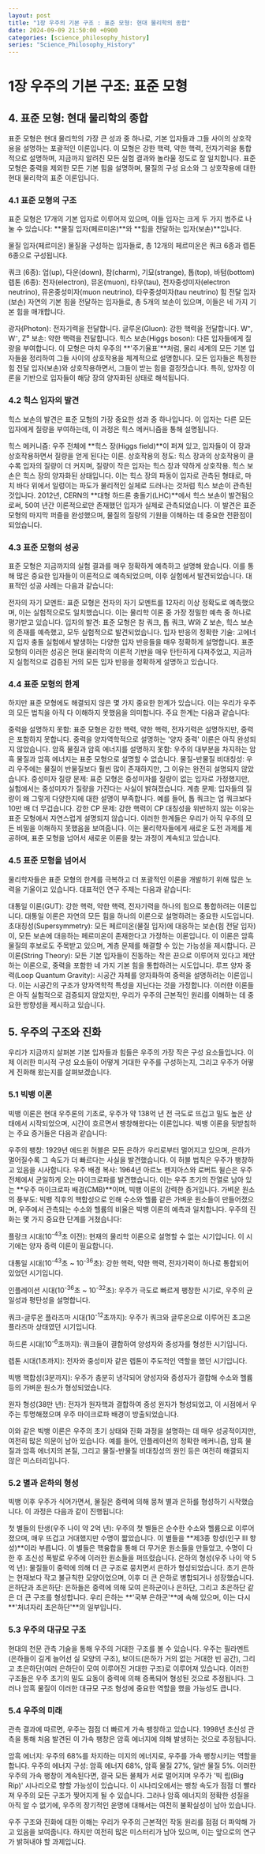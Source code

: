 ```yaml
---
layout: post
title: "1장 우주의 기본 구조 : 표준 모형: 현대 물리학의 종합"
date: 2024-09-09 21:50:00 +0900
categories: [science_philosophy_history]
series: "Science_Philosophy_History"
---
```


# 1장 우주의 기본 구조: 표준 모형

## 4. 표준 모형: 현대 물리학의 종합
표준 모형은 현대 물리학의 가장 큰 성과 중 하나로, 기본 입자들과 그들 사이의 상호작용을 설명하는 포괄적인 이론입니다. 이 모형은 강한 핵력, 약한 핵력, 전자기력을 통합적으로 설명하며, 지금까지 알려진 모든 실험 결과와 놀라울 정도로 잘 일치합니다. 표준 모형은 중력을 제외한 모든 기본 힘을 설명하며, 물질의 구성 요소와 그 상호작용에 대한 현대 물리학의 표준 이론입니다.

### 4.1 표준 모형의 구조
표준 모형은 17개의 기본 입자로 이루어져 있으며, 이들 입자는 크게 두 가지 범주로 나눌 수 있습니다: **물질 입자(페르미온)**와 **힘을 전달하는 입자(보손)**입니다.

물질 입자(페르미온)
물질을 구성하는 입자들로, 총 12개의 페르미온은 쿼크 6종과 렙톤 6종으로 구성됩니다.

쿼크 (6종): 업(up), 다운(down), 참(charm), 기묘(strange), 톱(top), 바텀(bottom)
렙톤 (6종): 전자(electron), 뮤온(muon), 타우(tau), 전자중성미자(electron neutrino), 뮤온중성미자(muon neutrino), 타우중성미자(tau neutrino)
힘 전달 입자(보손)
자연의 기본 힘을 전달하는 입자들로, 총 5개의 보손이 있으며, 이들은 네 가지 기본 힘을 매개합니다.

광자(Photon): 전자기력을 전달합니다.
글루온(Gluon): 강한 핵력을 전달합니다.
W⁺, W⁻, Z⁰ 보손: 약한 핵력을 전달합니다.
힉스 보손(Higgs boson): 다른 입자들에게 질량을 부여합니다.
이 모형은 마치 우주의 **'주기율표'**처럼, 물리 세계의 모든 기본 입자들을 정리하여 그들 사이의 상호작용을 체계적으로 설명합니다. 모든 입자들은 특정한 힘 전달 입자(보손)와 상호작용하면서, 그들이 받는 힘을 결정짓습니다. 특히, 양자장 이론을 기반으로 입자들이 해당 장의 양자화된 상태로 해석됩니다.

### 4.2 힉스 입자의 발견
힉스 보손의 발견은 표준 모형의 가장 중요한 성과 중 하나입니다. 이 입자는 다른 모든 입자에게 질량을 부여하는데, 이 과정은 힉스 메커니즘을 통해 설명됩니다.

힉스 메커니즘: 우주 전체에 **힉스 장(Higgs field)**이 퍼져 있고, 입자들이 이 장과 상호작용하면서 질량을 얻게 된다는 이론.
상호작용의 정도: 힉스 장과의 상호작용이 클수록 입자의 질량이 더 커지며, 질량이 작은 입자는 힉스 장과 약하게 상호작용.
힉스 보손은 힉스 장의 양자화된 상태입니다. 이는 힉스 장의 파동이 입자로 관측된 형태로, 마치 바다 위에서 일렁이는 파도가 물리적인 실체로 드러나는 것처럼 힉스 보손이 관측된 것입니다. 2012년, CERN의 **대형 하드론 충돌기(LHC)**에서 힉스 보손이 발견됨으로써, 50여 년간 이론적으로만 존재했던 입자가 실제로 관측되었습니다. 이 발견은 표준 모형의 마지막 퍼즐을 완성했으며, 물질의 질량의 기원을 이해하는 데 중요한 전환점이 되었습니다.

### 4.3 표준 모형의 성공
표준 모형은 지금까지의 실험 결과를 매우 정확하게 예측하고 설명해 왔습니다. 이를 통해 많은 중요한 입자들이 이론적으로 예측되었으며, 이후 실험에서 발견되었습니다. 대표적인 성공 사례는 다음과 같습니다:

전자의 자기 모멘트: 표준 모형은 전자의 자기 모멘트를 12자리 이상 정확도로 예측했으며, 이는 실험적으로도 일치했습니다. 이는 물리학 이론 중 가장 정밀한 예측 중 하나로 평가받고 있습니다.
입자의 발견: 표준 모형은 참 쿼크, 톱 쿼크, W와 Z 보손, 힉스 보손의 존재를 예측했고, 모두 실험적으로 발견되었습니다.
입자 반응의 정확한 기술: 고에너지 입자 충돌 실험에서 발생하는 다양한 입자 반응들을 매우 정확하게 설명합니다.
표준 모형의 이러한 성공은 현대 물리학의 이론적 기반을 매우 탄탄하게 다져주었고, 지금까지 실험적으로 검증된 거의 모든 입자 반응을 정확하게 설명하고 있습니다.

### 4.4 표준 모형의 한계
하지만 표준 모형에도 해결되지 않은 몇 가지 중요한 한계가 있습니다. 이는 우리가 우주의 모든 법칙을 아직 다 이해하지 못했음을 의미합니다. 주요 한계는 다음과 같습니다:

중력을 설명하지 못함: 표준 모형은 강한 핵력, 약한 핵력, 전자기력은 설명하지만, 중력은 포함하지 못합니다. 중력을 양자역학적으로 설명하는 '양자 중력' 이론은 아직 완성되지 않았습니다.
암흑 물질과 암흑 에너지를 설명하지 못함: 우주의 대부분을 차지하는 암흑 물질과 암흑 에너지는 표준 모형으로 설명할 수 없습니다.
물질-반물질 비대칭성: 우리 우주에는 물질이 반물질보다 훨씬 많이 존재하지만, 그 이유는 완전히 설명되지 않았습니다.
중성미자 질량 문제: 표준 모형은 중성미자를 질량이 없는 입자로 가정했지만, 실험에서는 중성미자가 질량을 가진다는 사실이 밝혀졌습니다.
계층 문제: 입자들의 질량이 왜 그렇게 다양한지에 대한 설명이 부족합니다. 예를 들어, 톱 쿼크는 업 쿼크보다 10만 배 더 무겁습니다.
강한 CP 문제: 강한 핵력이 CP 대칭성을 위반하지 않는 이유는 표준 모형에서 자연스럽게 설명되지 않습니다.
이러한 한계들은 우리가 아직 우주의 모든 비밀을 이해하지 못했음을 보여줍니다. 이는 물리학자들에게 새로운 도전 과제를 제공하며, 표준 모형을 넘어서 새로운 이론을 찾는 과정이 계속되고 있습니다.

### 4.5 표준 모형을 넘어서
물리학자들은 표준 모형의 한계를 극복하고 더 포괄적인 이론을 개발하기 위해 많은 노력을 기울이고 있습니다. 대표적인 연구 주제는 다음과 같습니다:

대통일 이론(GUT): 강한 핵력, 약한 핵력, 전자기력을 하나의 힘으로 통합하려는 이론입니다. 대통일 이론은 자연의 모든 힘을 하나의 이론으로 설명하려는 중요한 시도입니다.
초대칭성(Supersymmetry): 모든 페르미온(물질 입자)에 대응하는 보손(힘 전달 입자)이, 모든 보손에 대응하는 페르미온이 존재한다고 가정하는 이론입니다. 이 이론은 암흑 물질의 후보로도 주목받고 있으며, 계층 문제를 해결할 수 있는 가능성을 제시합니다.
끈 이론(String Theory): 모든 기본 입자들이 진동하는 작은 끈으로 이루어져 있다고 제안하는 이론으로, 중력을 포함한 네 가지 기본 힘을 통합하려는 시도입니다.
루프 양자 중력(Loop Quantum Gravity): 시공간 자체를 양자화하여 중력을 설명하려는 이론입니다. 이는 시공간의 구조가 양자역학적 특성을 지닌다는 것을 가정합니다.
이러한 이론들은 아직 실험적으로 검증되지 않았지만, 우리가 우주의 근본적인 원리를 이해하는 데 중요한 방향성을 제시하고 있습니다.

## 5. 우주의 구조와 진화
우리가 지금까지 살펴본 기본 입자들과 힘들은 우주의 가장 작은 구성 요소들입니다. 이제 이러한 미시적 구성 요소들이 어떻게 거대한 우주를 구성하는지, 그리고 우주가 어떻게 진화해 왔는지를 살펴보겠습니다.

### 5.1 빅뱅 이론
빅뱅 이론은 현대 우주론의 기초로, 우주가 약 138억 년 전 극도로 뜨겁고 밀도 높은 상태에서 시작되었으며, 시간이 흐르면서 팽창해왔다는 이론입니다. 빅뱅 이론을 뒷받침하는 주요 증거들은 다음과 같습니다:

우주의 팽창: 1929년 에드윈 허블은 모든 은하가 우리로부터 멀어지고 있으며, 은하가 멀어질수록 그 속도가 더 빠르다는 사실을 발견했습니다. 이 허블 법칙은 우주가 팽창하고 있음을 시사합니다.
우주 배경 복사: 1964년 아르노 펜지아스와 로버트 윌슨은 우주 전체에서 균일하게 오는 마이크로파를 발견했습니다. 이는 우주 초기의 잔열로 남아 있는 **우주 마이크로파 배경(CMB)**이며, 빅뱅 이론의 강력한 증거입니다.
가벼운 원소의 풍부도: 빅뱅 직후의 핵합성으로 인해 수소와 헬륨 같은 가벼운 원소들이 만들어졌으며, 우주에서 관측되는 수소와 헬륨의 비율은 빅뱅 이론의 예측과 일치합니다.
우주의 진화는 몇 가지 중요한 단계를 거쳤습니다:


플랑크 시대(10<sup>-43</sup>초 이전): 현재의 물리학 이론으로 설명할 수 없는 시기입니다. 이 시기에는 양자 중력 이론이 필요합니다.

대통일 시대(10<sup>-43</sup>초 ~ 10<sup>-36</sup>초): 강한 핵력, 약한 핵력, 전자기력이 하나로 통합되어 있었던 시기입니다.

인플레이션 시대(10<sup>-36</sup>초 ~ 10<sup>-32</sup>초): 우주가 극도로 빠르게 팽창한 시기로, 우주의 균일성과 평탄성을 설명합니다.

쿼크-글루온 플라즈마 시대(10<sup>-12</sup>초까지): 우주가 쿼크와 글루온으로 이루어진 초고온 플라즈마 상태였던 시기입니다.

하드론 시대(10<sup>-6</sup>초까지): 쿼크들이 결합하여 양성자와 중성자를 형성한 시기입니다.

렙톤 시대(1초까지): 전자와 중성미자 같은 렙톤이 주도적인 역할을 했던 시기입니다.

빅뱅 핵합성(3분까지): 우주가 충분히 냉각되어 양성자와 중성자가 결합해 수소와 헬륨 등의 가벼운 원소가 형성되었습니다.

원자 형성(38만 년): 전자가 원자핵과 결합하여 중성 원자가 형성되었고, 이 시점에서 우주는 투명해졌으며 우주 마이크로파 배경이 방출되었습니다.

이와 같은 빅뱅 이론은 우주의 초기 상태와 진화 과정을 설명하는 데 매우 성공적이지만, 여전히 많은 의문이 남아 있습니다. 예를 들어, 인플레이션의 정확한 메커니즘, 암흑 물질과 암흑 에너지의 본질, 그리고 물질-반물질 비대칭성의 원인 등은 여전히 해결되지 않은 미스터리입니다.

### 5.2 별과 은하의 형성
빅뱅 이후 우주가 식어가면서, 물질은 중력에 의해 뭉쳐 별과 은하를 형성하기 시작했습니다. 이 과정은 다음과 같이 진행됩니다:

첫 별들의 탄생(우주 나이 약 2억 년): 우주의 첫 별들은 순수한 수소와 헬륨으로 이루어졌으며, 매우 뜨겁고 거대했지만 수명이 짧았습니다. 이 별들을 **제3종 항성(인구 III 항성)**이라 부릅니다. 이 별들은 핵융합을 통해 더 무거운 원소들을 만들었고, 수명이 다한 후 초신성 폭발로 우주에 이러한 원소들을 퍼뜨렸습니다.
은하의 형성(우주 나이 약 5억 년): 물질들이 중력에 의해 더 큰 구조로 뭉치면서 은하가 형성되었습니다. 초기 은하는 현재보다 작고 불규칙한 모양이었으며, 이후 더 큰 은하로 병합되거나 성장했습니다.
은하단과 초은하단: 은하들은 중력에 의해 모여 은하군이나 은하단, 그리고 초은하단 같은 더 큰 구조를 형성합니다. 우리 은하는 **'국부 은하군'**에 속해 있으며, 이는 다시 **'처녀자리 초은하단'**의 일부입니다.

### 5.3 우주의 대규모 구조
현대의 천문 관측 기술을 통해 우주의 거대한 구조를 볼 수 있습니다. 우주는 필라멘트(은하들이 길게 늘어선 실 모양의 구조), 보이드(은하가 거의 없는 거대한 빈 공간), 그리고 초은하단(여러 은하단이 모여 이루어진 거대한 구조)로 이루어져 있습니다. 이러한 구조들은 우주 초기의 밀도 요동이 중력에 의해 증폭되어 형성된 것으로 추정됩니다. 그러나 암흑 물질이 이러한 대규모 구조 형성에 중요한 역할을 했을 가능성도 큽니다.

### 5.4 우주의 미래
관측 결과에 따르면, 우주는 점점 더 빠르게 가속 팽창하고 있습니다. 1998년 초신성 관측을 통해 처음 발견된 이 가속 팽창은 암흑 에너지에 의해 발생하는 것으로 추정됩니다.

암흑 에너지: 우주의 68%를 차지하는 미지의 에너지로, 우주를 가속 팽창시키는 역할을 합니다.
우주의 에너지 구성: 암흑 에너지 68%, 암흑 물질 27%, 일반 물질 5%.
이러한 우주의 가속 팽창이 계속된다면, 결국 모든 물체가 서로 멀어지며 우주가 '빅 립(Big Rip)' 시나리오로 향할 가능성이 있습니다. 이 시나리오에서는 팽창 속도가 점점 더 빨라져 우주의 모든 구조가 찢어지게 될 수 있습니다. 그러나 암흑 에너지의 정확한 성질을 아직 알 수 없기에, 우주의 장기적인 운명에 대해서는 여전히 불확실성이 남아 있습니다.

우주 구조와 진화에 대한 이해는 우리가 우주의 근본적인 작동 원리를 점점 더 파악해 가고 있음을 보여줍니다. 하지만 여전히 많은 미스터리가 남아 있으며, 이는 앞으로의 연구가 밝혀내야 할 과제입니다.